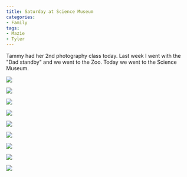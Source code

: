 ```yaml
---
title: Saturday at Science Museum
categories:
- Family
tags:
- Mazie
- Tyler
---
```


Tammy had her 2nd photography class today. Last week I went with the "Dad standby" and we went to the Zoo. Today we went to the Science Museum.



  
   ![](/assets/posts/2011/20110625-041403.jpg)
  

  
   ![](/assets/posts/2011/20110625-041419.jpg)
  

  
   ![](/assets/posts/2011/20110625-041428.jpg)
  

  
   ![](/assets/posts/2011/20110625-041437.jpg)
  

  
   ![](/assets/posts/2011/20110625-041447.jpg)
  

  
   ![](/assets/posts/2011/20110625-041456.jpg)
  

  
   ![](/assets/posts/2011/20110625-041503.jpg)
  

  
   ![](/assets/posts/2011/20110625-041511.jpg)
  

  
   ![](/assets/posts/2011/20110625-041519.jpg)
  


